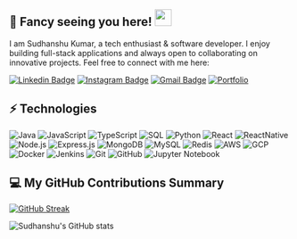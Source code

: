 ## 👋 Fancy seeing you here! <img src="https://raw.githubusercontent.com/aemmadi/aemmadi/master/wave.gif" width="30">

I am Sudhanshu Kumar, a tech enthusiast & software developer. I enjoy building full-stack applications and always open to collaborating on innovative projects. Feel free to connect with me here:

[![Linkedin Badge](https://img.shields.io/badge/-sudhanshuku01-blue?style=flat-square&logo=Linkedin&logoColor=white&link=https://www.linkedin.com/in/sudhanshuku01/)](https://www.linkedin.com/in/sudhanshuku01/)
[![Instagram Badge](https://img.shields.io/badge/-sudhanshu.kushwaha01-purple?style=flat-square&logo=instagram&logoColor=white&link=https://www.instagram.com/sudhanshu.kushwaha01/)](https://www.instagram.com/sudhanshu.kushwaha01/)
[![Gmail Badge](https://img.shields.io/badge/-sudhanshuku01@gmail.com-c14438?style=flat-square&logo=Gmail&logoColor=white&link=mailto:sudhanshuku01@gmail.com)](mailto:sudhanshuku01@gmail.com)
[![Portfolio](https://img.shields.io/badge/-Portfolio-black?style=flat-square&logo=web&logoColor=white&link=https://sudhanshine.site)](https://sudhanshine.site)

## ⚡ Technologies

![Java](https://img.shields.io/badge/-Java-E34A86?style=flat-square&logo=java)
![JavaScript](https://img.shields.io/badge/-JavaScript-black?style=flat-square&logo=javascript)
![TypeScript](https://img.shields.io/badge/-TypeScript-007ACC?style=flat-square&logo=typescript)
![SQL](https://img.shields.io/badge/-SQL-black?style=flat-square&logo=database)
![Python](https://img.shields.io/badge/-Python-black?style=flat-square&logo=Python)
![React](https://img.shields.io/badge/-React-45b8d8?style=flat-square&logo=react&logoColor=white)
![ReactNative](https://img.shields.io/badge/-ReactNative-61DAFB?style=flat-square&logo=react)
![Node.js](https://img.shields.io/badge/-Node.js-43853d?style=flat-square&logo=node.js&logoColor=white)
![Express.js](https://img.shields.io/badge/-Express.js-000000?style=flat-square&logo=express&logoColor=white)
![MongoDB](https://img.shields.io/badge/-MongoDB-13aa52?style=flat-square&logo=mongodb&logoColor=white)
![MySQL](https://img.shields.io/badge/-MySQL-4479A1?style=flat-square&logo=mysql&logoColor=white)
![Redis](https://img.shields.io/badge/-Redis-black?style=flat-square&logo=Redis)
![AWS](https://img.shields.io/badge/AWS-232F3E?style=flat-square&logo=amazon-aws)
![GCP](https://img.shields.io/badge/GCP-1a73e8?style=flat-square&logo=google-cloud)
![Docker](https://img.shields.io/badge/-Docker-46a2f1?style=flat-square&logo=docker&logoColor=white)
![Jenkins](https://img.shields.io/badge/-Jenkins-D24939?style=flat-square&logo=jenkins)
![Git](https://img.shields.io/badge/-Git-black?style=flat-square&logo=git)
![GitHub](https://img.shields.io/badge/-GitHub-181717?style=flat-square&logo=github)
![Jupyter Notebook](https://img.shields.io/badge/-Jupyter%20Notebook-F37626?style=flat-square&logo=jupyter)

## 💻 My GitHub Contributions Summary

[![GitHub Streak](https://github-readme-streak-stats.herokuapp.com?user=sudhanshuku01&theme=dark&ring=fb4362&fire=fb4362&currStreakNum=fb4362&currStreakLabel=fb4362&hide_border=true)](https://git.io/streak-stats)

![Sudhanshu's GitHub stats](https://github-readme-stats.vercel.app/api?username=sudhanshuku01&hide_border=true&show_icons=true&bg_color=151515&title_color=fb4362&icon_color=fb4362&text_bold=false&text_color=9e9e9e)
